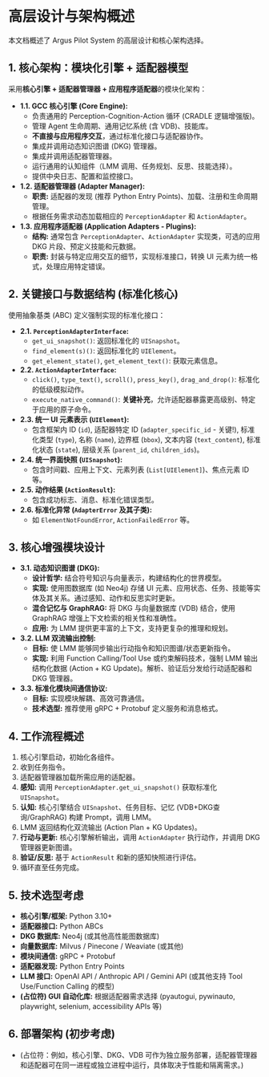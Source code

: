 # 高层设计与架构概述

本文档概述了 Argus Pilot System 的高层设计和核心架构选择。

## 1. 核心架构：模块化引擎 + 适配器模型

采用**核心引擎 + 适配器管理器 + 应用程序适配器**的模块化架构：

*   **1.1. GCC 核心引擎 (Core Engine):**
    *   负责通用的 Perception-Cognition-Action 循环 (CRADLE 逻辑增强版)。
    *   管理 Agent 生命周期、通用记忆系统 (含 VDB)、技能库。
    *   **不直接与应用程序交互**，通过标准化接口与适配器协作。
    *   集成并调用动态知识图谱 (DKG) 管理器。
    *   集成并调用适配器管理器。
    *   运行通用的认知组件（LMM 调用、任务规划、反思、技能选择）。
    *   提供中央日志、配置和监控接口。
*   **1.2. 适配器管理器 (Adapter Manager):**
    *   **职责:** 适配器的发现 (推荐 Python Entry Points)、加载、注册和生命周期管理。
    *   根据任务需求动态加载相应的 `PerceptionAdapter` 和 `ActionAdapter`。
*   **1.3. 应用程序适配器 (Application Adapters - Plugins):**
    *   **结构:** 通常包含 `PerceptionAdapter`、`ActionAdapter` 实现类，可选的应用 DKG 片段、预定义技能和元数据。
    *   **职责:** 封装与特定应用交互的细节，实现标准接口，转换 UI 元素为统一格式，处理应用特定错误。

## 2. 关键接口与数据结构 (标准化核心)

使用抽象基类 (ABC) 定义强制实现的标准化接口：

*   **2.1. `PerceptionAdapterInterface`:**
    *   `get_ui_snapshot()`: 返回标准化的 `UISnapshot`。
    *   `find_element(s)()`: 返回标准化的 `UIElement`。
    *   `get_element_state()`, `get_element_text()`: 获取元素信息。
*   **2.2. `ActionAdapterInterface`:**
    *   `click()`, `type_text()`, `scroll()`, `press_key()`, `drag_and_drop()`: 标准化的低级模拟动作。
    *   `execute_native_command()`: **关键补充**，允许适配器暴露更高级别、特定于应用的原子命令。
*   **2.3. 统一 UI 元素表示 (`UIElement`):**
    *   包含框架内 ID (`id`), 适配器特定 ID (`adapter_specific_id` - 关键!), 标准化类型 (`type`), 名称 (`name`), 边界框 (`bbox`), 文本内容 (`text_content`), 标准化状态 (`state`), 层级关系 (`parent_id`, `children_ids`)。
*   **2.4. 统一界面快照 (`UISnapshot`):**
    *   包含时间戳、应用上下文、元素列表 (`List[UIElement]`)、焦点元素 ID 等。
*   **2.5. 动作结果 (`ActionResult`):**
    *   包含成功标志、消息、标准化错误类型。
*   **2.6. 标准化异常 (`AdapterError` 及其子类):**
    *   如 `ElementNotFoundError`, `ActionFailedError` 等。

## 3. 核心增强模块设计

*   **3.1. 动态知识图谱 (DKG):**
    *   **设计哲学:** 结合符号知识与向量表示，构建结构化的世界模型。
    *   **实现:** 使用图数据库 (如 Neo4j) 存储 UI 元素、应用状态、任务、技能等实体及其关系。通过感知、动作和反思实时更新。
    *   **混合记忆与 GraphRAG:** 将 DKG 与向量数据库 (VDB) 结合，使用 GraphRAG 增强上下文检索的相关性和准确性。
    *   **应用:** 为 LMM 提供更丰富的上下文，支持更复杂的推理和规划。
*   **3.2. LLM 双流输出控制:**
    *   **目标:** 使 LMM 能够同步输出行动指令和知识图谱/状态更新指令。
    *   **实现:** 利用 Function Calling/Tool Use 或约束解码技术，强制 LMM 输出结构化数据 (Action + KG Update)。解析、验证后分发给行动适配器和 DKG 管理器。
*   **3.3. 标准化模块间通信协议:**
    *   **目标:** 实现模块解耦、高效可靠通信。
    *   **技术选型:** 推荐使用 gRPC + Protobuf 定义服务和消息格式。

## 4. 工作流程概述

1.  核心引擎启动，初始化各组件。
2.  收到任务指令。
3.  适配器管理器加载所需应用的适配器。
4.  **感知:** 调用 `PerceptionAdapter.get_ui_snapshot()` 获取标准化 `UISnapshot`。
5.  **认知:** 核心引擎结合 `UISnapshot`、任务目标、记忆 (VDB+DKG查询/GraphRAG) 构建 Prompt，调用 LMM。
6.  LMM 返回结构化双流输出 (Action Plan + KG Updates)。
7.  **行动与更新:** 核心引擎解析输出，调用 `ActionAdapter` 执行动作，并调用 DKG 管理器更新图谱。
8.  **验证/反思:** 基于 `ActionResult` 和新的感知快照进行评估。
9.  循环直至任务完成。

## 5. 技术选型考虑

*   **核心引擎/框架:** Python 3.10+
*   **适配器接口:** Python ABCs
*   **DKG 数据库:** Neo4j (或其他高性能图数据库)
*   **向量数据库:** Milvus / Pinecone / Weaviate (或其他)
*   **模块间通信:** gRPC + Protobuf
*   **适配器发现:** Python Entry Points
*   **LLM 接口:** OpenAI API / Anthropic API / Gemini API (或其他支持 Tool Use/Function Calling 的模型)
*   **(占位符) GUI 自动化库:** 根据适配器需求选择 (pyautogui, pywinauto, playwright, selenium, accessibility APIs 等)

## 6. 部署架构 (初步考虑)

*   (占位符：例如，核心引擎、DKG、VDB 可作为独立服务部署，适配器管理器和适配器可在同一进程或独立进程中运行，具体取决于性能和隔离需求。)

